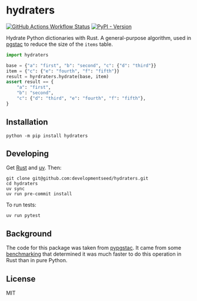 # hydraters

[![GitHub Actions Workflow Status](https://img.shields.io/github/actions/workflow/status/developmentseed/hydraters/ci.yml?style=for-the-badge)](https://github.com/developmentseed/hydraters/actions/workflows/ci.yml)
[![PyPI - Version](https://img.shields.io/pypi/v/hydraters?style=for-the-badge)](https://pypi.org/project/hydraters/)

Hydrate Python dictionaries with Rust.
A general-purpose algorithm, used in [pgstac](https://github.com/stac-utils/pgstac) to reduce the size of the `items` table.

```python
import hydraters

base = {"a": "first", "b": "second", "c": {"d": "third"}}
item = {"c": {"e": "fourth", "f": "fifth"}}
result = hyrdraters.hydrate(base, item)
assert result == {
    "a": "first",
    "b": "second",
    "c": {"d": "third", "e": "fourth", "f": "fifth"},
}
```

## Installation

```shell
python -m pip install hydraters
```

## Developing

Get [Rust](https://rustup.rs/) and [uv](https://docs.astral.sh/uv/getting-started/installation/).
Then:

```shell
git clone git@github.com:developmentseed/hydraters.git
cd hydraters
uv sync
uv run pre-commit install
```

To run tests:

```shell
uv run pytest
```

## Background

The code for this package was taken from [pypgstac](https://github.com/stac-utils/pgstac/blob/f1d71d5e00392acb970e3b19a62d5f1aa8d50cc6/src/pypgstac/src/lib.rs).
It came from some [benchmarking](https://github.com/gadomski/json-hydrate-benchmark) that determined it was much faster to do this operation in Rust than in pure Python.

## License

MIT
